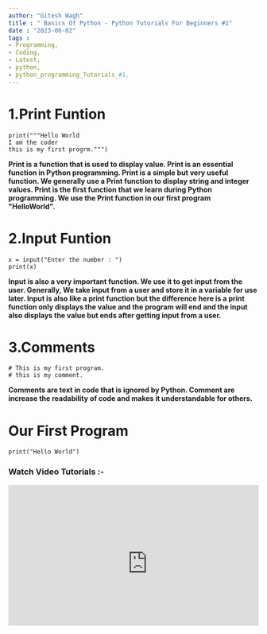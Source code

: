```yaml
---
author: "Gitesh Wagh"
title : " Basics Of Python - Python Tutorials For Beginners #1"
date : "2023-06-02"
tags : 
- Programming, 
- Coding,
- Latest,
- python,
- python_programming_Tutorials_#1,
---
```


# 1.Print Funtion
```
print("""Hello World
I am the coder
this is my first progrm.""")
```

**Print is a function that is used to display value. Print is an essential function in Python programming. Print is a simple but very useful function. We generally use a Print function to display string and integer values. Print is the first function that we learn during Python programming. We use the Print function in our first program "HelloWorld".**

# 2.Input Funtion
```
x = input("Enter the number : ")
print(x)
```

**Input is also a very important function. We use it to get input from the user. Generally, We take input from a user and store it in a variable for use later.  Input is also like a print function but the difference here is a print function only displays the value and the program will end and the input also displays the value but ends after getting input from a user.**

# 3.Comments
```
# This is my first program.
# this is my comment.
```

**Comments are text in code that is ignored by Python. Comment are increase the readability of code and makes it understandable for others.**

# Our First Program
```
print("Hello World")
```

### Watch Video Tutorials :-

<div style="position: relative; padding-bottom: 56.25%; height: 0; overflow: hidden;">
<iframe width="560" height="315" src="https://www.youtube.com/embed/MSReO9U-PTA" title="YouTube video player" frameborder="0" allow="accelerometer; autoplay; clipboard-write; encrypted-media; gyroscope; picture-in-picture; web-share" allowfullscreen></iframe>


